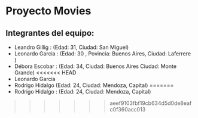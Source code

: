 # Proyecto Movies

## Integrantes del equipo:
- Leandro Gillig : (Edad: 31, Ciudad: San Miguel)
- Leonardo Garcia : (Edad: 30 , Povincia: Buenos Aires, Ciudad: Laferrere )
- Débora Escobar : (Edad: 34, Ciudad: Buenos Aires Ciudad: Monte Grande)
<<<<<<< HEAD
- Leonardo Garcia
- Rodrigo Hidalgo (Edad: 24, Ciudad: Mendoza, Capital)
=======
- Rodrigo Hidalgo : (Edad: 24, Ciudad: Mendoza, Capital)
>>>>>>> aeef9103fbf19cb634d5d0de8eafc0f360acc013
